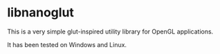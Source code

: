 # libnanoglut

This is a very simple glut-inspired utility library for OpenGL applications.

It has been tested on Windows and Linux.
